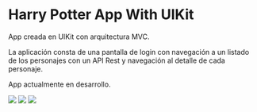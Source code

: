 # Harry Potter App With UIKit

App creada en UIKit con arquitectura MVC.

La aplicación consta de una pantalla de login con navegación a un listado de los personajes con un API Rest y navegación al detalle de cada personaje.

App actualmente en desarrollo.

![](Images/HPLogin.jpeg)
![](Images/HPList.jpeg)
![](Images/HPDetail.jpeg)
